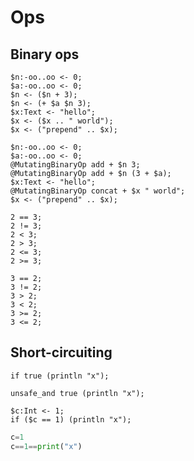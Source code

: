 # Ops

## Binary ops

```polygolf
$n:-oo..oo <- 0;
$a:-oo..oo <- 0;
$n <- ($n + 3);
$n <- (+ $a $n 3);
$x:Text <- "hello";
$x <- ($x .. " world");
$x <- ("prepend" .. $x);
```

```polygolf ops.addMutatingBinaryOp(["add","+"],["concat","+"])
$n:-oo..oo <- 0;
$a:-oo..oo <- 0;
@MutatingBinaryOp add + $n 3;
@MutatingBinaryOp add + $n (3 + $a);
$x:Text <- "hello";
@MutatingBinaryOp concat + $x " world";
$x <- ("prepend" .. $x);
```

```polygolf
2 == 3;
2 != 3;
2 < 3;
2 > 3;
2 <= 3;
2 >= 3;
```

```polygolf ops.flipBinaryOps
3 == 2;
3 != 2;
3 > 2;
3 < 2;
3 >= 2;
3 <= 2;
```

## Short-circuiting

```polygolf
if true (println "x");
```

```polygolf ops.ifToUnsafeAnd
unsafe_and true (println "x");
```

<!-- It currently isn't possible to test `ops.ifRelationChainToLongerRelationChain` directly, so we use Python to test it.-->

```polygolf
$c:Int <- 1;
if ($c == 1) (println "x");
```

```python
c=1
c==1==print("x")
```
